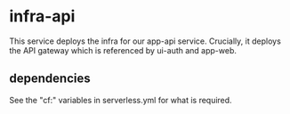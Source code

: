 # infra-api

This service deploys the infra for our app-api service. Crucially, it deploys the API gateway which is referenced by ui-auth and app-web.

## dependencies

See the "cf:" variables in serverless.yml for what is required.
